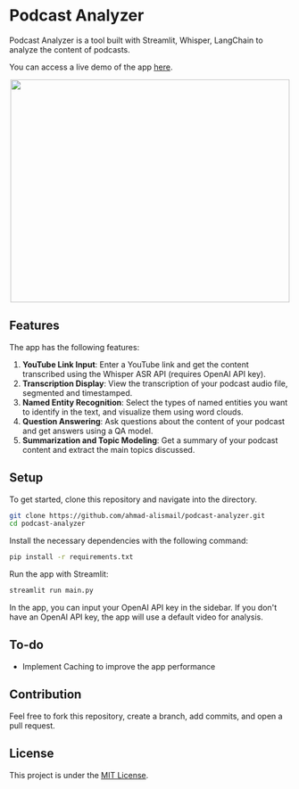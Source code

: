 # Podcast Analyzer

Podcast Analyzer is a tool built with Streamlit, Whisper, LangChain to analyze the content of podcasts. 

You can access a live demo of the app [here](https://podcastanalysis.streamlit.app/).

<div style="text-align:center;"><img src="imgs/live_demo.gif" width="500" height="400"/></div>

## Features

The app has the following features:

1. **YouTube Link Input**: Enter a YouTube link and get the content transcribed using the Whisper ASR API (requires OpenAI API key).
2. **Transcription Display**: View the transcription of your podcast audio file, segmented and timestamped.
3. **Named Entity Recognition**: Select the types of named entities you want to identify in the text, and visualize them using word clouds.
4. **Question Answering**: Ask questions about the content of your podcast and get answers using a QA model.
5. **Summarization and Topic Modeling**: Get a summary of your podcast content and extract the main topics discussed.


## Setup

To get started, clone this repository and navigate into the directory.

```bash
git clone https://github.com/ahmad-alismail/podcast-analyzer.git
cd podcast-analyzer
```

Install the necessary dependencies with the following command:

```bash
pip install -r requirements.txt
```

Run the app with Streamlit:

```bash
streamlit run main.py
```

In the app, you can input your OpenAI API key in the sidebar. If you don't have an OpenAI API key, the app will use a default video for analysis.

## To-do
* Implement Caching to improve the app performance

## Contribution

Feel free to fork this repository, create a branch, add commits, and open a pull request.

## License

This project is under the [MIT License](LICENSE).


